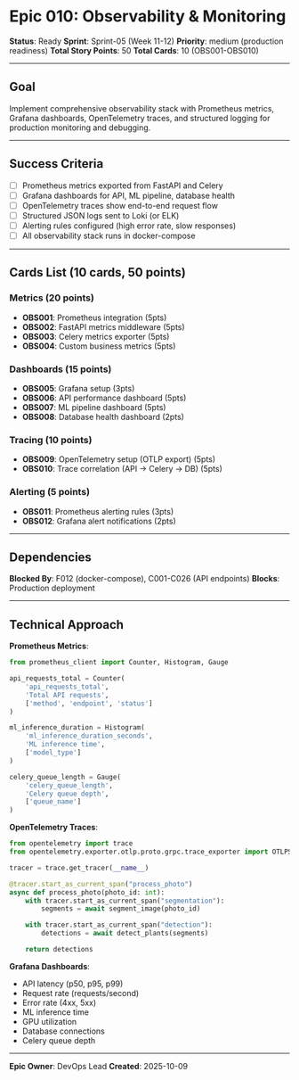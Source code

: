 # Epic 010: Observability & Monitoring

**Status**: Ready
**Sprint**: Sprint-05 (Week 11-12)
**Priority**: medium (production readiness)
**Total Story Points**: 50
**Total Cards**: 10 (OBS001-OBS010)

---

## Goal

Implement comprehensive observability stack with Prometheus metrics, Grafana dashboards, OpenTelemetry traces, and structured logging for production monitoring and debugging.

---

## Success Criteria

- [ ] Prometheus metrics exported from FastAPI and Celery
- [ ] Grafana dashboards for API, ML pipeline, database health
- [ ] OpenTelemetry traces show end-to-end request flow
- [ ] Structured JSON logs sent to Loki (or ELK)
- [ ] Alerting rules configured (high error rate, slow responses)
- [ ] All observability stack runs in docker-compose

---

## Cards List (10 cards, 50 points)

### Metrics (20 points)
- **OBS001**: Prometheus integration (5pts)
- **OBS002**: FastAPI metrics middleware (5pts)
- **OBS003**: Celery metrics exporter (5pts)
- **OBS004**: Custom business metrics (5pts)

### Dashboards (15 points)
- **OBS005**: Grafana setup (3pts)
- **OBS006**: API performance dashboard (5pts)
- **OBS007**: ML pipeline dashboard (5pts)
- **OBS008**: Database health dashboard (2pts)

### Tracing (10 points)
- **OBS009**: OpenTelemetry setup (OTLP export) (5pts)
- **OBS010**: Trace correlation (API → Celery → DB) (5pts)

### Alerting (5 points)
- **OBS011**: Prometheus alerting rules (3pts)
- **OBS012**: Grafana alert notifications (2pts)

---

## Dependencies

**Blocked By**: F012 (docker-compose), C001-C026 (API endpoints)
**Blocks**: Production deployment

---

## Technical Approach

**Prometheus Metrics**:
```python
from prometheus_client import Counter, Histogram, Gauge

api_requests_total = Counter(
    'api_requests_total',
    'Total API requests',
    ['method', 'endpoint', 'status']
)

ml_inference_duration = Histogram(
    'ml_inference_duration_seconds',
    'ML inference time',
    ['model_type']
)

celery_queue_length = Gauge(
    'celery_queue_length',
    'Celery queue depth',
    ['queue_name']
)
```

**OpenTelemetry Traces**:
```python
from opentelemetry import trace
from opentelemetry.exporter.otlp.proto.grpc.trace_exporter import OTLPSpanExporter

tracer = trace.get_tracer(__name__)

@tracer.start_as_current_span("process_photo")
async def process_photo(photo_id: int):
    with tracer.start_as_current_span("segmentation"):
        segments = await segment_image(photo_id)

    with tracer.start_as_current_span("detection"):
        detections = await detect_plants(segments)

    return detections
```

**Grafana Dashboards**:
- API latency (p50, p95, p99)
- Request rate (requests/second)
- Error rate (4xx, 5xx)
- ML inference time
- GPU utilization
- Database connections
- Celery queue depth

---

**Epic Owner**: DevOps Lead
**Created**: 2025-10-09
